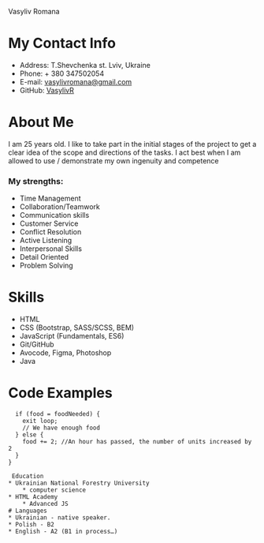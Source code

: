  Vasyliv Romana
# My Contact Info
* Address: T.Shevchenka st. Lviv, Ukraine
* Phone: + 380 347502054
* E-mail: vasylivromana@gmail.com
* GitHub: [VasylivR](https://github.com/VasylivR)

# About Me
I am 25 years old. I like to take part in the initial stages of the project to get a clear idea of ​​the scope and directions of the tasks. I act best when I am allowed to use / demonstrate my own ingenuity and competence
 ### My strengths:
* Time Management
* Collaboration/Teamwork
* Communication skills
* Customer Service
* Conflict Resolution
* Active Listening
* Interpersonal Skills
* Detail Oriented
* Problem Solving
# Skills
* HTML
* CSS (Bootstrap, SASS/SCSS, BEM)
* JavaScript (Fundamentals, ES6)
* Git/GitHub
* Avocode, Figma, Photoshop
* Java

# Code Examples

```loop(food = 0; foodNeeded = 10) {
  if (food = foodNeeded) {
    exit loop;
    // We have enough food
  } else {
    food += 2; //An hour has passed, the number of units increased by 2
  }
}

 Education
* Ukrainian National Forestry University
    * computer science
* HTML Academy
    * Advanced JS    
# Languages
* Ukrainian - native speaker.
* Polish - B2
* English - A2 (B1 in process…)